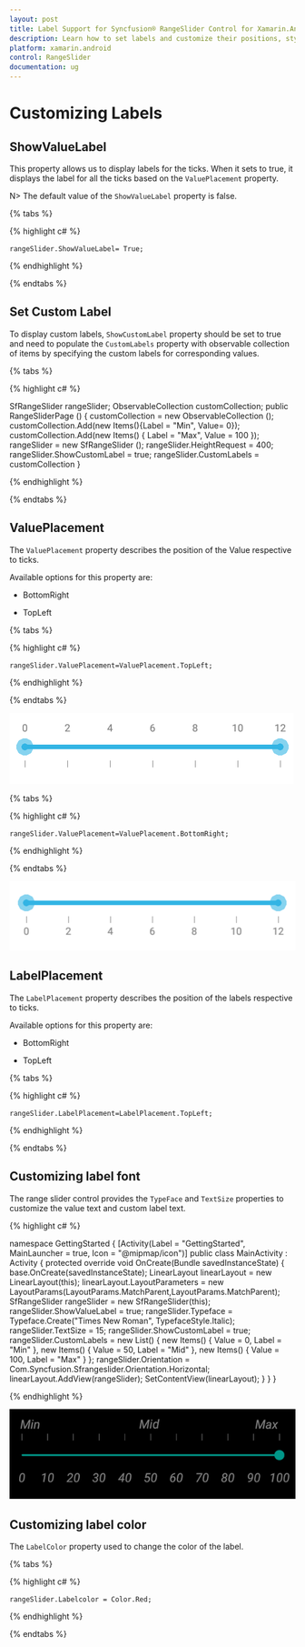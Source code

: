 ```yaml
---
layout: post
title: Label Support for Syncfusion® RangeSlider Control for Xamarin.Android
description: Learn how to set labels and customize their positions, styling, and formatting in RangeSlider control for enhanced user interface design.
platform: xamarin.android
control: RangeSlider
documentation: ug
---
```


# Customizing Labels

## ShowValueLabel

This property allows us to display labels for the ticks. When it sets to true, it displays the label for all the ticks based on the `ValuePlacement` property.

N> The default value of the `ShowValueLabel` property is false.

{% tabs %}

{% highlight c# %}

	rangeSlider.ShowValueLabel= True;

{% endhighlight %}

{% endtabs %}

## Set Custom Label

To display custom labels, `ShowCustomLabel` property should be set to true and need to populate the `CustomLabels` property with observable collection of items by specifying the custom labels for corresponding values.

{% tabs %}

{% highlight c# %}
	
SfRangeSlider rangeSlider; 
ObservableCollection<Items>  customCollection;
public RangeSliderPage ()
{
      customCollection = new ObservableCollection<Items> ();
      customCollection.Add(new Items(){Label = "Min", Value= 0});
      customCollection.Add(new Items() { Label = "Max", Value = 100 });
      rangeSlider = new SfRangeSlider ();
      rangeSlider.HeightRequest = 400;
      rangeSlider.ShowCustomLabel = true;
      rangeSlider.CustomLabels = customCollection
}

{% endhighlight %}

{% endtabs %}


## ValuePlacement

The `ValuePlacement` property describes the position of the Value respective to ticks. 

Available options for this property are:

* BottomRight

* TopLeft

{% tabs %}

{% highlight c# %}

	rangeSlider.ValuePlacement=ValuePlacement.TopLeft;

{% endhighlight %}

{% endtabs %}

![SfRangeSlider Value Placement in Xamarin.Android ](images/value-TopLeft.png)

{% tabs %}

{% highlight c# %}

	rangeSlider.ValuePlacement=ValuePlacement.BottomRight;

{% endhighlight %}

{% endtabs %}

![Value Placement BottomRight in Xamarin.Android](images/Value-BottomRight.png)

## LabelPlacement

The `LabelPlacement` property describes the position of the labels respective to ticks. 

Available options for this property are:

* BottomRight

* TopLeft

{% tabs %}

{% highlight c# %}

	rangeSlider.LabelPlacement=LabelPlacement.TopLeft;

{% endhighlight %}

{% endtabs %}

## Customizing label font

The range slider control provides the `TypeFace` and `TextSize` properties to customize the value text and custom label text.

{% highlight c# %}

namespace GettingStarted
{
      [Activity(Label = "GettingStarted", MainLauncher = true, Icon = "@mipmap/icon")]
      public class MainActivity : Activity
      {
            protected override void OnCreate(Bundle savedInstanceState)
            {
                  base.OnCreate(savedInstanceState);
                  LinearLayout linearLayout = new LinearLayout(this);
                  linearLayout.LayoutParameters = new LayoutParams(LayoutParams.MatchParent,LayoutParams.MatchParent);
                  SfRangeSlider rangeSlider = new SfRangeSlider(this);
                  rangeSlider.ShowValueLabel = true;
                  rangeSlider.Typeface = Typeface.Create("Times New Roman", TypefaceStyle.Italic);
                  rangeSlider.TextSize = 15;
                  rangeSlider.ShowCustomLabel = true;
                  rangeSlider.CustomLabels = new List<Items>()
                  {
                        new Items() { Value = 0, Label = "Min" },
                        new Items() { Value = 50, Label = "Mid" },
                        new Items() { Value = 100, Label = "Max" }
                  };
                  rangeSlider.Orientation = Com.Syncfusion.Sfrangeslider.Orientation.Horizontal;
                  linearLayout.AddView(rangeSlider);
                  SetContentView(linearLayout);
            }
      }
}


{% endhighlight %}

![Customizing label fontin Xamarin.Android](images/FontItalicCustom.png)

## Customizing label color

The `LabelColor` property used to change the color of the label.

{% tabs %}

{% highlight c# %}

	rangeSlider.Labelcolor = Color.Red;

{% endhighlight %}

{% endtabs %}

